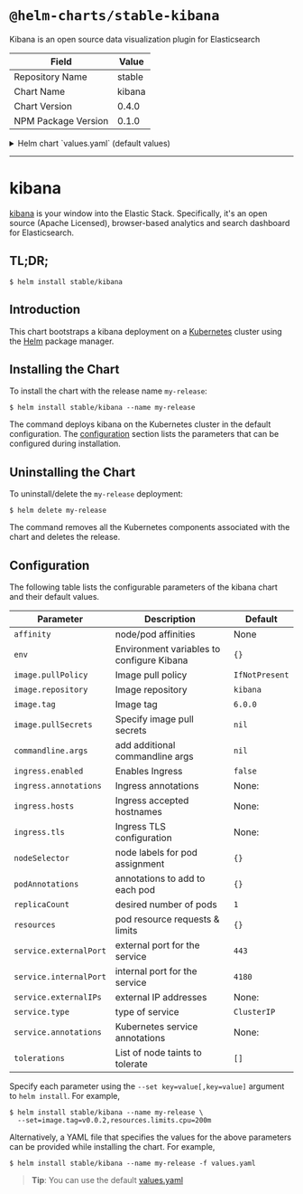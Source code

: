 # `@helm-charts/stable-kibana`

Kibana is an open source data visualization plugin for Elasticsearch

| Field               | Value  |
| ------------------- | ------ |
| Repository Name     | stable |
| Chart Name          | kibana |
| Chart Version       | 0.4.0  |
| NPM Package Version | 0.1.0  |

<details>

<summary>Helm chart `values.yaml` (default values)</summary>

```yaml
image:
  repository: 'docker.elastic.co/kibana/kibana-oss'
  tag: '6.0.0'
  pullPolicy: 'IfNotPresent'

commandline:
  args:

env:
  # All Kibana configuration options are adjustable via env vars.
  # To adjust a config option to an env var uppercase + replace `.` with `_`
  # Ref: https://www.elastic.co/guide/en/kibana/current/settings.html
  #
  # ELASTICSEARCH_URL: http://elasticsearch-client:9200
  # SERVER_PORT: 5601
  # LOGGING_VERBOSE: "true"
  # SERVER_DEFAULTROUTE: "/app/kibana"

service:
  type: ClusterIP
  externalPort: 443
  internalPort: 5601
  ## External IP addresses of service
  ## Default: nil
  ##
  # externalIPs:
  # - 192.168.0.1
  annotations:
    # Annotation example: setup ssl with aws cert when service.type is LoadBalancer
    # service.beta.kubernetes.io/aws-load-balancer-ssl-cert: arn:aws:acm:us-east-1:EXAMPLE_CERT

ingress:
  enabled: false
  # hosts:
  # - chart-example.local
  # annotations:
  #   kubernetes.io/ingress.class: nginx
  #   kubernetes.io/tls-acme: "true"
  # tls:
  # - secretName: chart-example-tls
  #   hosts:
  #     - chart-example.local

resources:
  {}
  # limits:
  #   cpu: 100m
  #   memory: 300Mi
  # requests:
  #   cpu: 100m
  #   memory: 300Mi

# Affinity for pod assignment
# Ref: https://kubernetes.io/docs/concepts/configuration/assign-pod-node/#affinity-and-anti-affinity
# affinity: {}

# Tolerations for pod assignment
# Ref: https://kubernetes.io/docs/concepts/configuration/taint-and-toleration/
tolerations: []

# Node labels for pod assignment
# Ref: https://kubernetes.io/docs/user-guide/node-selection/
nodeSelector: {}

podAnnotations: {}
replicaCount: 1
```

</details>

---

# kibana

[kibana](https://github.com/elastic/kibana) is your window into the Elastic Stack. Specifically, it's an open source (Apache Licensed), browser-based analytics and search dashboard for Elasticsearch.

## TL;DR;

```console
$ helm install stable/kibana
```

## Introduction

This chart bootstraps a kibana deployment on a [Kubernetes](http://kubernetes.io) cluster using the [Helm](https://helm.sh) package manager.

## Installing the Chart

To install the chart with the release name `my-release`:

```console
$ helm install stable/kibana --name my-release
```

The command deploys kibana on the Kubernetes cluster in the default configuration. The [configuration](#configuration) section lists the parameters that can be configured during installation.

## Uninstalling the Chart

To uninstall/delete the `my-release` deployment:

```console
$ helm delete my-release
```

The command removes all the Kubernetes components associated with the chart and deletes the release.

## Configuration

The following table lists the configurable parameters of the kibana chart and their default values.

| Parameter              | Description                               | Default        |
| ---------------------- | ----------------------------------------- | -------------- |
| `affinity`             | node/pod affinities                       | None           |
| `env`                  | Environment variables to configure Kibana | `{}`           |
| `image.pullPolicy`     | Image pull policy                         | `IfNotPresent` |
| `image.repository`     | Image repository                          | `kibana`       |
| `image.tag`            | Image tag                                 | `6.0.0`        |
| `image.pullSecrets`    | Specify image pull secrets                | `nil`          |
| `commandline.args`     | add additional commandline args           | `nil`          |
| `ingress.enabled`      | Enables Ingress                           | `false`        |
| `ingress.annotations`  | Ingress annotations                       | None:          |
| `ingress.hosts`        | Ingress accepted hostnames                | None:          |
| `ingress.tls`          | Ingress TLS configuration                 | None:          |
| `nodeSelector`         | node labels for pod assignment            | `{}`           |
| `podAnnotations`       | annotations to add to each pod            | `{}`           |
| `replicaCount`         | desired number of pods                    | `1`            |
| `resources`            | pod resource requests & limits            | `{}`           |
| `service.externalPort` | external port for the service             | `443`          |
| `service.internalPort` | internal port for the service             | `4180`         |
| `service.externalIPs`  | external IP addresses                     | None:          |
| `service.type`         | type of service                           | `ClusterIP`    |
| `service.annotations`  | Kubernetes service annotations            | None:          |
| `tolerations`          | List of node taints to tolerate           | `[]`           |

Specify each parameter using the `--set key=value[,key=value]` argument to `helm install`. For example,

```console
$ helm install stable/kibana --name my-release \
  --set=image.tag=v0.0.2,resources.limits.cpu=200m
```

Alternatively, a YAML file that specifies the values for the above parameters can be provided while installing the chart. For example,

```console
$ helm install stable/kibana --name my-release -f values.yaml
```

> **Tip**: You can use the default [values.yaml](values.yaml)
